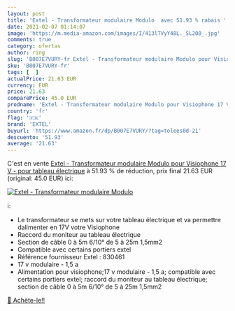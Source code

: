 ```yaml
---
layout: post
title: 'Extel - Transformateur modulaire Modulo  avec 51.93 % rabais '
date: 2021-02-07 01:14:07
image: 'https://m.media-amazon.com/images/I/413lTVyY48L._SL200_.jpg'
comments: true
category: ofertas
author: ring
slug: 'B007E7VURY-fr Extel - Transformateur modulaire Modulo pour Visiophone 17...'
sku: 'B007E7VURY-fr'
tags: [  ]
actualPrice: 21.63 EUR
currency: EUR
price: 21.63
comparePrice: 45.0 EUR
prodname: 'Extel - Transformateur modulaire Modulo pour Visiophone 17 V - pour tableau électrique'
country: 'fr'
flag: '🇫🇷'
brand: 'EXTEL'
buyurl: 'https://www.amazon.fr/dp/B007E7VURY/?tag=tolees0d-21'
descuento: '51.93'
average: '21.63'
---
```


C'est en vente [Extel - Transformateur modulaire Modulo pour Visiophone 17 V - pour tableau électrique](https://www.amazon.fr/dp/B007E7VURY/?tag=tolees0d-21)  à  51.93 % de réduction, prix final  21.63 EUR (original: 45.0 EUR) ici:

[![Extel - Transformateur modulaire Modulo ](https://m.media-amazon.com/images/I/413lTVyY48L._SL200_.jpg)](https://www.amazon.fr/dp/B007E7VURY/?tag=tolees0d-21)

ℹ️:

- Le transformateur se mets sur votre tableau électrique et va permettre dalimenter en 17V votre Visiophone
- Raccord du moniteur au tableau électrique
- Section de câble 0 à 5m 6/10° de 5 à 25m 1,5mm2
- Compatible avec certains portiers extel
- Référence fournisseur Extel : 830461
- 17 v modulaire - 1,5 a
- Alimentation pour visiophone;17 v modulaire - 1,5 a; compatible avec certains portiers extel; raccord du moniteur au tableau électrique; section de câble 0 à 5m 6/10° de 5 à 25m 1,5mm2

[🛒 Achète-le!!](https://www.amazon.fr/dp/B007E7VURY/?tag=tolees0d-21)
